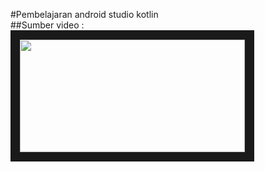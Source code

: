 #Pembelajaran android studio kotlin<br>
##Sumber video : 
<a href="https://youtu.be/BCSlZIUj18Y?list=RDCMUCEs0Rbf3M4M76bavm4d_big&t=18171">
<img src="https://i.ytimg.com/vi/-3Q_c9Gftz8/hq720.jpg" height="180" width="360" border="15">
</a>
